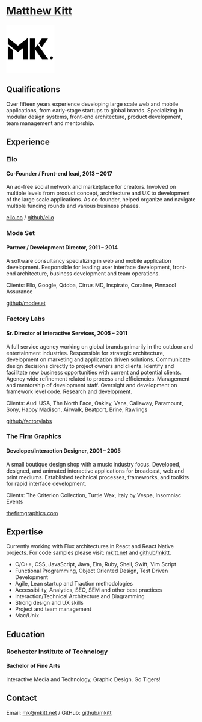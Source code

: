 # [Matthew Kitt](http://mkitt.net/ "mkitt.net")
<img alt="matthew kitt" src="/assets/mkitt-mk-256.png" width="128" height="128" />

## Qualifications
Over fifteen years experience developing large scale web and mobile
applications, from early-stage startups to global brands. Specializing in
modular design systems, front-end architecture, product development, team
management and mentorship.

## Experience

### Ello
#### Co-Founder / Front-end lead, 2013 – 2017
An ad-free social network and marketplace for creators. Involved on multiple
levels from product concept, architecture and UX to development of the large
scale applications. As co-founder, helped organize and navigate multiple funding
rounds and various business phases.

[ello.co](http://ello.co/) / [github/ello](https://github.com/ello/)

### Mode Set
#### Partner / Development Director, 2011 – 2014
A software consultancy specializing in web and mobile application development.
Responsible for leading user interface development, front-end architecture,
business development and team operations.

Clients: Ello, Google, Qdoba, Cirrus MD, Inspirato, Coraline, Pinnacol Assurance

[github/modeset](https://github.com/modeset/)

### Factory Labs
#### Sr. Director of Interactive Services, 2005 – 2011
A full service agency working on global brands primarily in the outdoor and
entertainment industries. Responsible for strategic architecture, development on
marketing and application driven solutions. Communicate design decisions
directly to project owners and clients. Identify and facilitate new business
opportunities with current and potential clients. Agency wide refinement related
to process and efficiencies. Management and mentorship of development staff.
Oversight and development on framework level code. Research and development.

Clients: Audi USA, The North Face, Oakley, Vans, Callaway, Paramount,
Sony, Happy Madison, Airwalk, Beatport, Brine, Rawlings

[github/factorylabs](https://github.com/factorylabs/)

### The Firm Graphics
#### Developer/Interaction Designer, 2001 – 2005
A small boutique design shop with a music industry focus. Developed, designed,
and animated interactive applications for broadcast, web and print mediums.
Established technical processes, frameworks, and toolkits for rapid interface
development.
  
Clients: The Criterion Collection, Turtle Wax, Italy by Vespa, Insomniac Events

[thefirmgraphics.com](http://thefirmgraphics.com/)

## Expertise
Currently working with Flux architectures in React and React Native projects.
For code samples please visit: [mkitt.net](http://mkitt.net/ "mkitt.net") and
[github/mkitt](https://github.com/mkitt/).

- C/C++, CSS, JavaScript, Java, Elm, Ruby, Shell, Swift, Vim Script
- Functional Programming, Object Oriented Design, Test Driven Development
- Agile, Lean startup and Traction methodologies
- Accessibility, Analytics, SEO, SEM and other best practices
- Interaction/Technical Architecture and Diagramming
- Strong design and UX skills
- Project and team management
- Mac/Unix

## Education

### Rochester Institute of Technology
#### Bachelor of Fine Arts
Interactive Media and Technology, Graphic Design. Go Tigers!

## Contact
Email: <mk@mkitt.net> / GitHub: [github/mkitt](https://github.com/mkitt/)

